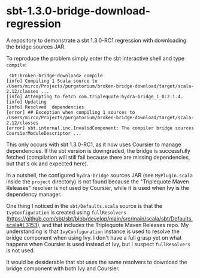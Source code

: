 # sbt-1.3.0-bridge-download-regression

A repository to demonstrate a sbt 1.3.0-RC1 regression with downloading the bridge sources JAR.

To reproduce the problem simply enter the sbt interactive shell and type `compile`:

```
 sbt:broken-bridge-download> compile
[info] Compiling 1 Scala source to /Users/mirco/Projects/purgatorium/broken-bridge-download/target/scala-2.12/classes ...
[info] Attempting to fetch com.triplequote:hydra-bridge_1_0:2.1.4.
[info] Updating 
[info] Resolved  dependencies
[error] ## Exception when compiling 1 sources to /Users/mirco/Projects/purgatorium/broken-bridge-download/target/scala-2.12/classes
[error] sbt.internal.inc.InvalidComponent: The compiler bridge sources CoursierModuleDescriptor ...
```

This only occurs with sbt 1.3.0-RC1, as it now uses Coursier to manage dependencies. If the sbt version is downgraded, the bridge is successfully fetched (compilation will still fail because there are missing dependencies, but that's ok and expected here).

In a nutshell, the configured `hydra-bridge` sources JAR (see `MyPlugin.scala` inside the `project` directory) is not found because the "Triplequote Maven Releases" resolver is not used by Coursier, while it is used when Ivy is the dependency manager.

One thing I noticed in the `sbt/Defaults.scala` source is that the `IvyConfiguration` is created using `fullResolvers` (https://github.com/sbt/sbt/blob/develop/main/src/main/scala/sbt/Defaults.scala#L3153), and that includes the Triplequote Maven Releases repo. My understanding is that `IvyConfiguration` instance is used to resolve the bridge component when using Ivy. I don't have a full grasp yet on what happens when Coursier is used instead of Ivy, but I suspect `fullResolvers` is not used.

It would be desiderable that sbt uses the same resolvers to download the bridge component with both Ivy and Coursier.
